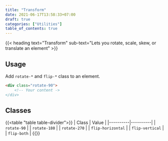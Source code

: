 ```yaml
---
title: "Transform"
date: 2021-06-17T13:58:33+07:00
draft: true
categories: ["Utilities"]
table_of_contents: true
---
```


{{< heading text="Transform" sub-text="Lets you rotate, scale, skew, or translate an element" >}}

## Usage

Add `rotate-*` and `flip-*` class to an element.

``` html
<div class="rotate-90">
    <!-- Your content ->
</div>
```

## Classes

{{<table "table table-divider">}}
| Class | Value |
|----------|----------|
| `rotate-90` |
| `rotate-180` |
| `rotate-270` |
| `flip-horizontal` |
| `flip-vertical` |
| `flip-both` |
{{</table>}}

